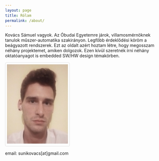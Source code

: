 ```yaml
---
layout: page
title: Rólam
permalink: /about/
---
```


Kovács Sámuel vagyok. Az Óbudai Egyetemre járok, villamosmérnöknek tanulok műszer-automatika szakirányon.
Legfőbb érdeklődési köröm a beágyazott rendszerek.
Ezt az oldalt azért hoztam létre, hogy megosszam néhány projektemet, amiken dolgozok.
Ezen kívül szeretnék írni néhány oktatóanyagot is embedded SW/HW design témakörben.

<div style="width: 200px; border: 1px solid #ddd; border-radius: 4px; padding: 5px;"><img src="/static/img/me2.jpg"></div>

email: sunikovacs[at]gmail.com
